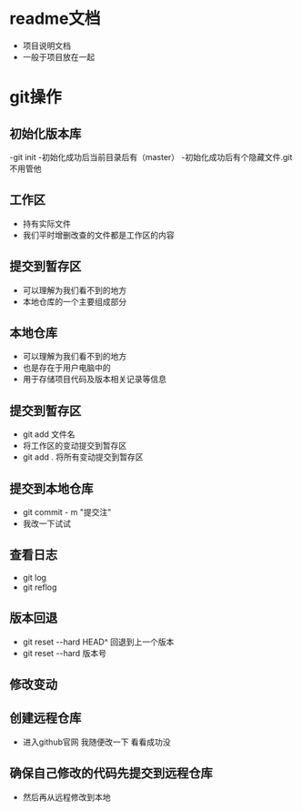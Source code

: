 # readme文档
- 项目说明文档
- 一般于项目放在一起

# git操作

## 初始化版本库
-git init
-初始化成功后当前目录后有（master）
-初始化成功后有个隐藏文件.git 不用管他


## 工作区
- 持有实际文件
- 我们平时增删改查的文件都是工作区的内容


## 提交到暂存区
- 可以理解为我们看不到的地方
- 本地仓库的一个主要组成部分

## 本地仓库
- 可以理解为我们看不到的地方
- 也是存在于用户电脑中的
- 用于存储项目代码及版本相关记录等信息

## 提交到暂存区
- git add 文件名
- 将工作区的变动提交到暂存区
- git add . 将所有变动提交到暂存区

## 提交到本地仓库
- git commit - m "提交注"
- 我改一下试试

## 查看日志
- git log
- git reflog

## 版本回退
- git reset --hard HEAD^ 回退到上一个版本
- git reset --hard 版本号

## 修改变动


## 创建远程仓库
- 进入github官网
  我随便改一下  看看成功没

## 确保自己修改的代码先提交到远程仓库
- 然后再从远程修改到本地